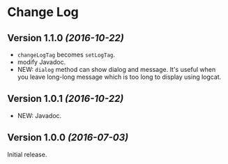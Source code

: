 Change Log
==========

Version 1.1.0 *(2016-10-22)*
----------------------------

 * `changeLogTag` becomes `setLogTag`.
 * modify Javadoc.
 * NEW: `dialog` method can show dialog and message. It's useful when you leave long-long message which is too long to display using logcat.


Version 1.0.1 *(2016-10-22)*
----------------------------

 * NEW: Javadoc.


Version 1.0.0 *(2016-07-03)*
----------------------------

Initial release.
